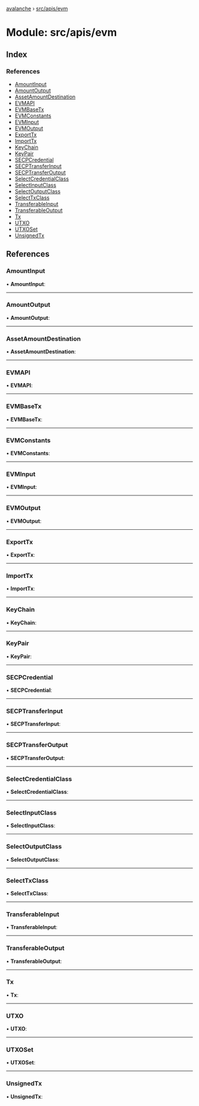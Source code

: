 [avalanche](../README.md) › [src/apis/evm](src_apis_evm.md)

# Module: src/apis/evm

## Index

### References

* [AmountInput](src_apis_evm.md#amountinput)
* [AmountOutput](src_apis_evm.md#amountoutput)
* [AssetAmountDestination](src_apis_evm.md#assetamountdestination)
* [EVMAPI](src_apis_evm.md#evmapi)
* [EVMBaseTx](src_apis_evm.md#evmbasetx)
* [EVMConstants](src_apis_evm.md#evmconstants)
* [EVMInput](src_apis_evm.md#evminput)
* [EVMOutput](src_apis_evm.md#evmoutput)
* [ExportTx](src_apis_evm.md#exporttx)
* [ImportTx](src_apis_evm.md#importtx)
* [KeyChain](src_apis_evm.md#keychain)
* [KeyPair](src_apis_evm.md#keypair)
* [SECPCredential](src_apis_evm.md#secpcredential)
* [SECPTransferInput](src_apis_evm.md#secptransferinput)
* [SECPTransferOutput](src_apis_evm.md#secptransferoutput)
* [SelectCredentialClass](src_apis_evm.md#selectcredentialclass)
* [SelectInputClass](src_apis_evm.md#selectinputclass)
* [SelectOutputClass](src_apis_evm.md#selectoutputclass)
* [SelectTxClass](src_apis_evm.md#selecttxclass)
* [TransferableInput](src_apis_evm.md#transferableinput)
* [TransferableOutput](src_apis_evm.md#transferableoutput)
* [Tx](src_apis_evm.md#tx)
* [UTXO](src_apis_evm.md#utxo)
* [UTXOSet](src_apis_evm.md#utxoset)
* [UnsignedTx](src_apis_evm.md#unsignedtx)

## References

###  AmountInput

• **AmountInput**:

___

###  AmountOutput

• **AmountOutput**:

___

###  AssetAmountDestination

• **AssetAmountDestination**:

___

###  EVMAPI

• **EVMAPI**:

___

###  EVMBaseTx

• **EVMBaseTx**:

___

###  EVMConstants

• **EVMConstants**:

___

###  EVMInput

• **EVMInput**:

___

###  EVMOutput

• **EVMOutput**:

___

###  ExportTx

• **ExportTx**:

___

###  ImportTx

• **ImportTx**:

___

###  KeyChain

• **KeyChain**:

___

###  KeyPair

• **KeyPair**:

___

###  SECPCredential

• **SECPCredential**:

___

###  SECPTransferInput

• **SECPTransferInput**:

___

###  SECPTransferOutput

• **SECPTransferOutput**:

___

###  SelectCredentialClass

• **SelectCredentialClass**:

___

###  SelectInputClass

• **SelectInputClass**:

___

###  SelectOutputClass

• **SelectOutputClass**:

___

###  SelectTxClass

• **SelectTxClass**:

___

###  TransferableInput

• **TransferableInput**:

___

###  TransferableOutput

• **TransferableOutput**:

___

###  Tx

• **Tx**:

___

###  UTXO

• **UTXO**:

___

###  UTXOSet

• **UTXOSet**:

___

###  UnsignedTx

• **UnsignedTx**:
